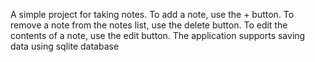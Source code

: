 A simple project for taking notes. To add a note, use the + button.
To remove a note from the notes list, use the delete button. To edit the contents of a note, use the edit button. The application supports saving data using sqlite database


